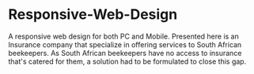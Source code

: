 # Responsive-Web-Design

A responsive web design for both PC and Mobile. Presented here is an Insurance company that specialize in offering
services to South African beekeepers. As South African
beekeepers have no access to insurance that's catered for them, a solution had to be formulated to close this gap.
